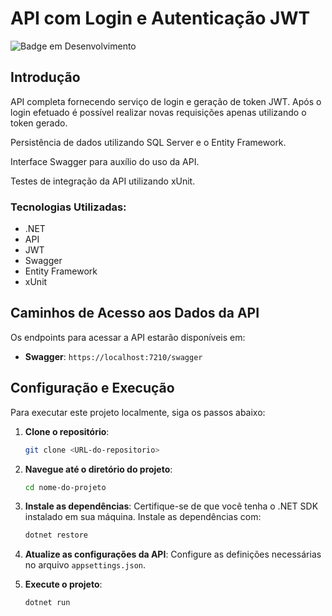 # API com Login e Autenticação JWT
![Badge em Desenvolvimento](https://img.shields.io/static/v1?label=STATUS&message=FINALIZADO&color=GREEN&style=for-the-badge)

## Introdução
API completa fornecendo serviço de login e geração de token JWT. Após o login efetuado é possível realizar novas requisições apenas utilizando o token gerado.

Persistência de dados utilizando SQL Server e o Entity Framework.

Interface Swagger para auxílio do uso da API.

Testes de integração da API utilizando xUnit.

### Tecnologias Utilizadas:
* .NET
* API
* JWT
* Swagger
* Entity Framework
* xUnit

## Caminhos de Acesso aos Dados da API
Os endpoints para acessar a API estarão disponíveis em:

- **Swagger**: `https://localhost:7210/swagger`</br>

## Configuração e Execução
Para executar este projeto localmente, siga os passos abaixo:

1. **Clone o repositório**:
   ```bash
   git clone <URL-do-repositorio>
   ```

2. **Navegue até o diretório do projeto**:
   ```bash
   cd nome-do-projeto
   ```

3. **Instale as dependências**:
   Certifique-se de que você tenha o .NET SDK instalado em sua máquina. Instale as dependências com:
   ```bash
   dotnet restore
   ```

4. **Atualize as configurações da API**:
   Configure as definições necessárias no arquivo `appsettings.json`.

5. **Execute o projeto**:
   ```bash
   dotnet run
   ```